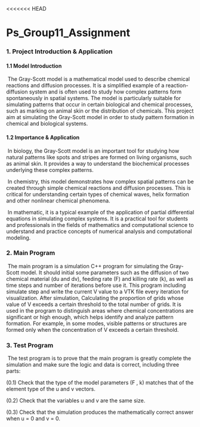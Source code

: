 <<<<<<< HEAD
# Ps_Group11_Assignment

### 1. Project Introduction & Application

#### 1.1 Model Introduction

​	The Gray-Scott model is a mathematical model used to describe chemical reactions and diffusion processes. It is a simplified example of a reaction-diffusion system and is often used to study how complex patterns form spontaneously in spatial systems. The model is particularly suitable for simulating patterns that occur in certain biological and chemical processes, such as marking on animal skin or the distribution of chemicals. This project aim at simulating the Gray-Scott model in order to study pattern formation in chemical and biological systems.

#### 1.2 Importance & Application

​	In biology, the Gray-Scott model is an important tool for studying how natural patterns like spots and stripes are formed on living organisms, such as animal skin. It provides a way to understand the biochemical processes underlying these complex patterns. 

​	In chemistry, this model demonstrates how complex spatial patterns can be created through simple chemical reactions and diffusion processes. This is critical for understanding certain types of chemical waves, helix formation and other nonlinear chemical phenomena.

​	In mathematic,  it is a typical example of the application of partial differential equations in simulating complex systems. It is a practical tool for students and professionals in the fields of mathematics and computational science to understand and practice concepts of numerical analysis and computational modeling.



### 2. Main Program

​	The main program is a simulation C++ program for simulating the Gray-Scott model.  It should initial some parameters  such as the diffusion of two chemical material (du and dv), feeding rate (F) and killing rate (k), as well as time steps and number of iterations before use it. This program including simulate step and write the current V value to a VTK file every iteration for visualization. After simulation, Calculating the proportion of grids whose value of V exceeds a certain threshold to the total number of grids. It is used in the program to distinguish areas where chemical concentrations are significant or high enough, which helps identify and analyze pattern formation. For example, in some modes, visible patterns or structures are formed only when the concentration of V exceeds a certain threshold.



### 3. Test Program

​	The test program is to prove that the main program is greatly complete the simulation and make sure the logic and data is correct, including three parts:

(0.1) Check that the type of the model parameters (F , k) matches that of the element type of the u and v vectors.

(0.2) Check that the variables u and v are the same size.

(0.3) Check that the simulation produces the mathematically correct answer when u = 0 and v = 0.